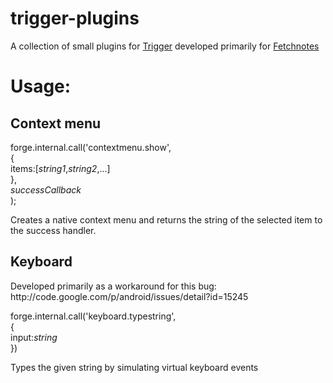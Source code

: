 trigger-plugins
===============

A collection of small plugins for [Trigger](http://www.trigger.io) developed primarily for [Fetchnotes](http://fetchnotes.com)

<h1>Usage:</h1>

<h2>Context menu</h2>

forge.internal.call('contextmenu.show',<br/>
{<br/>
    items:[<i>string1</i>,<i>string2</i>,...]<br/>
},<br/>
*successCallback*<br/>
);

Creates a native context menu and returns the string of the selected item to the success handler.

<h2>Keyboard</h2>
Developed primarily as a workaround for this bug: http://code.google.com/p/android/issues/detail?id=15245

forge.internal.call('keyboard.typestring',<br/>
{<br/>
    input:<i>string</i><br/>
})

Types the given string by simulating virtual keyboard events